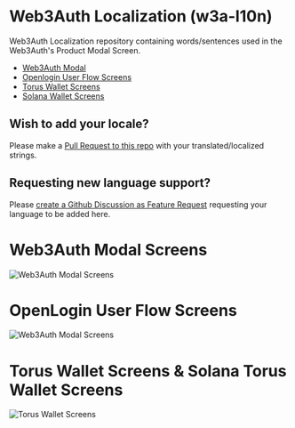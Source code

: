 # Web3Auth Localization (w3a-l10n)

Web3Auth Localization repository containing words/sentences used in the
Web3Auth's Product Modal Screen.

- [Web3Auth Modal](https://web3auth.io/docs/whitelabel/login-modal)
- [Openlogin User Flow Screens](https://web3auth.io/docs/whitelabel/user-flow-screens)
- [Torus Wallet Screens](https://web3auth.io/docs/whitelabel/torus-wallet-plugin)
- [Solana Wallet Screens](https://web3auth.io/docs/whitelabel/torus-wallet-plugin)

## Wish to add your locale?

Please make a
[Pull Request to this repo](https://github.com/Web3Auth/web3auth-locales/pulls)
with your translated/localized strings.

## Requesting new language support?

Please
[create a Github Discussion as Feature Request](https://github.com/orgs/Web3Auth/discussions/new)
requesting your language to be added here.

# Web3Auth Modal Screens

![Web3Auth Modal Screens](https://user-images.githubusercontent.com/6962565/196881887-75548bea-b54a-4094-90bc-d2fda7b291a4.png)

# OpenLogin User Flow Screens

![Web3Auth Modal Screens](https://user-images.githubusercontent.com/6962565/199745008-6a21f5d4-cd60-4d05-ad14-3184074c2ea2.png)

# Torus Wallet Screens & Solana Torus Wallet Screens

![Torus Wallet Screens](https://user-images.githubusercontent.com/6962565/199750334-7653b9cd-7082-471f-82dc-97814a2f7186.png)
